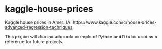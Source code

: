 # kaggle-house-prices
Kaggle house prices in Ames, IA: https://www.kaggle.com/c/house-prices-advanced-regression-techniques

This project will also include code example of Python and R to be used as a reference for future projects.
